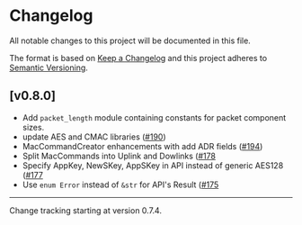 # Changelog

All notable changes to this project will be documented in this file.

The format is based on [Keep a Changelog](https://keepachangelog.com/en/1.1.0/) and this project adheres to [Semantic Versioning](https://semver.org/).

## [v0.8.0]

- Add `packet_length` module containing constants for packet component sizes.
- update AES and CMAC libraries ([#190](https://github.com/lora-rs/lora-rs/pull/190))
- MacCommandCreator enhancements with add ADR fields ([#194](https://github.com/lora-rs/lora-rs/pull/194))
- Split MacCommands into Uplink and Dowlinks ([#178](https://github.com/lora-rs/lora-rs/pull/178)
- Specify AppKey, NewSKey, AppSKey in API instead of generic AES128 ([#177](https://github.com/lora-rs/lora-rs/pull/177)
- Use `enum Error` instead of `&str` for API's Result ([#175](https://github.com/lora-rs/lora-rs/pull/175) 

---

Change tracking starting at version 0.7.4.
